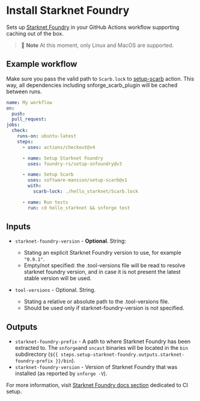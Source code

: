 # Install Starknet Foundry

Sets up [Starknet Foundry] in your GitHub Actions workflow supporting caching out of the box.

> 📝 **Note**
> At this moment, only Linux and MacOS are supported.

## Example workflow

Make sure you pass the valid path to `Scarb.lock` to [setup-scarb](https://github.com/marketplace/actions/setup-scarb) action. This way, all dependencies including snforge_scarb_plugin will be cached between runs.

```yaml
name: My workflow
on:
  push:
  pull_request:
jobs:
  check:
    runs-on: ubuntu-latest
    steps:
      - uses: actions/checkout@v4

      - name: Setup Starknet Foundry
        uses: foundry-rs/setup-snfoundry@v3

      - name: Setup Scarb
        uses: software-mansion/setup-scarb@v1
        with:
          scarb-lock: ./hello_starknet/Scarb.lock

      - name: Run tests
        run: cd hello_starknet && snforge test
```

## Inputs

- `starknet-foundry-version` - **Optional**. String:

  - Stating an explicit Starknet Foundry version to use, for example `"0.9.1"`.
  - Empty/not specified: the .tool-versions file will be read to resolve starknet foundry version, and in case it is not present the latest stable version will be used.

- `tool-versions` - Optional. String.
  - Stating a relative or absolute path to the .tool-versions file.
  - Should be used only if starknet-foundry-version is not specified.

## Outputs

- `starknet-foundry-prefix` - A path to where Starknet Foundry has been extracted to. The `snforge`and `sncast` binaries will be located in the `bin`
  subdirectory (`${{ steps.setup-starknet-foundry.outputs.starknet-foundry-prefix }}/bin`).
- `starknet-foundry-version` - Version of Starknet Foundry that was installed (as reported by `snforge -V`).

For more information, visit [Starknet Foundry docs section](https://foundry-rs.github.io/starknet-foundry/appendix/starknet-foundry-github-action.html) dedicated to CI setup.

[Starknet Foundry]: https://foundry-rs.github.io/starknet-foundry
